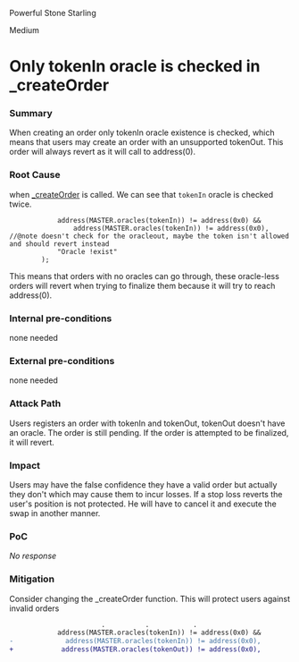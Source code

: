 Powerful Stone Starling

Medium

# Only tokenIn oracle is checked in _createOrder

### Summary

When creating an order only tokenIn oracle existence is checked, which means that users may create an order with an unsupported tokenOut. This order will always revert as it will call to address(0).

### Root Cause

when [_createOrder](https://github.com/gfx-labs/oku-custom-order-types/blob/e713905791be171cc2771c6da6dd61057c1a0355/contracts/automatedTrigger/Bracket.sol#L458-L461) is called. We can see that `tokenIn` oracle is checked twice.

```solidity
            address(MASTER.oracles(tokenIn)) != address(0x0) &&
                address(MASTER.oracles(tokenIn)) != address(0x0), //@note doesn't check for the oracleout, maybe the token isn't allowed and should revert instead 
            "Oracle !exist"
        );
```

This means that orders with no oracles can go through, these oracle-less orders will revert when trying to finalize them because it will try to reach address(0).

### Internal pre-conditions

none needed

### External pre-conditions

none needed

### Attack Path

Users registers an order with tokenIn and tokenOut, tokenOut doesn't have an oracle. The order is still pending.
If the order is attempted to be finalized, it will revert.

### Impact

Users may have the false confidence they have a valid order but actually they don't which may cause them to incur losses.
If a stop loss reverts the user's position is not protected. He will have to cancel it and execute the swap in another manner.  

### PoC

_No response_

### Mitigation

Consider changing the _createOrder function. This will protect users against invalid orders

```diff
                       .          .           .
            address(MASTER.oracles(tokenIn)) != address(0x0) &&
-             address(MASTER.oracles(tokenIn)) != address(0x0),  
+            address(MASTER.oracles(tokenOut)) != address(0x0), 
```

